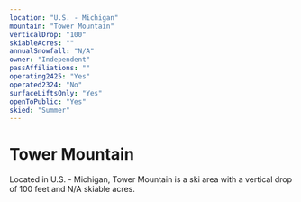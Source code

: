 ```yaml
---
location: "U.S. - Michigan"
mountain: "Tower Mountain"
verticalDrop: "100"
skiableAcres: ""
annualSnowfall: "N/A"
owner: "Independent"
passAffiliations: ""
operating2425: "Yes"
operated2324: "No"
surfaceLiftsOnly: "Yes"
openToPublic: "Yes"
skied: "Summer"
---
```


# Tower Mountain

Located in U.S. - Michigan, Tower Mountain is a ski area with a vertical drop of 100 feet and N/A skiable acres.